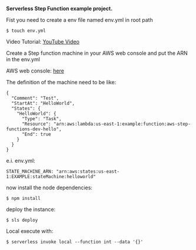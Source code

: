 **Serverless Step Function example project.**

Fist you need to create a env file named env.yml in root path

```
$ touch env.yml
```
Video Tutorial: [YouTube Video](https://youtu.be/9MKL5Jr2zZ4)

Create a Step function machine in your AWS web console and put the ARN in the env.yml

AWS web console: [here](https://console.aws.amazon.com/states/home?region=us-east-1#/statemachines)

The definition of the machine need to be like:

```
{
  "Comment": "Test",
  "StartAt": "HelloWorld",
  "States": {
    "HelloWorld": {
      "Type": "Task",
      "Resource": "arn:aws:lambda:us-east-1:example:function:aws-step-functions-dev-hello",
      "End": true
    }
  }
}
```

e.i. env.yml:
```
STATE_MACHINE_ARN: "arn:aws:states:us-east-1:EXAMPLE:stateMachine:helloworld"
```

now install the node dependencies:
```
$ npm install
```

deploy the instance:

```
$ sls deploy
```

Local execute with:
```
$ serverless invoke local --function int --data '{}'
```
